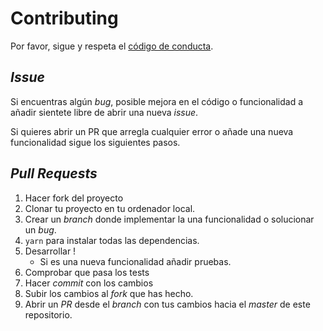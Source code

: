 # Contributing

Por favor, sigue y respeta el [código de conducta]('./CODE_OF_CONDUCT.md').

## _Issue_

Si encuentras algún _bug_, posible mejora en el código o funcionalidad a añadir sientete libre de abrir una nueva _issue_.

Si quieres abrir un PR que arregla cualquier error o añade una nueva funcionalidad sigue los siguientes pasos.

## _Pull Requests_

1. Hacer fork del proyecto
2. Clonar tu proyecto en tu ordenador local.
3. Crear un _branch_ donde implementar la una funcionalidad o solucionar un _bug_.
4. `yarn` para instalar todas las dependencias.
5. Desarrollar !
	- Si es una nueva funcionalidad añadir pruebas.
6. Comprobar que pasa los tests
7. Hacer _commit_ con los cambios
8. Subir los cambios al _fork_ que has hecho.
9. Abrir un _PR_ desde el _branch_ con tus cambios hacia el _master_ de este repositorio.



